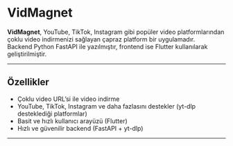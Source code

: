 # VidMagnet

**VidMagnet**, YouTube, TikTok, Instagram gibi popüler video platformlarından çoklu video indirmenizi sağlayan çapraz platform bir uygulamadır.  
Backend Python FastAPI ile yazılmıştır, frontend ise Flutter kullanılarak geliştirilmiştir.

---

## Özellikler

- Çoklu video URL’si ile video indirme
- YouTube, TikTok, Instagram ve daha fazlasını destekler (yt-dlp desteklediği platformlar)
- Basit ve hızlı kullanıcı arayüzü (Flutter)
- Hızlı ve güvenilir backend (FastAPI + yt-dlp)

---


